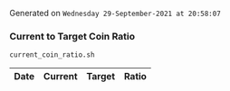 Generated on `Wednesday 29-September-2021 at 20:58:07`

### Current to Target Coin Ratio
`current_coin_ratio.sh`

Date|Current|Target|Ratio
---|---|---|---
